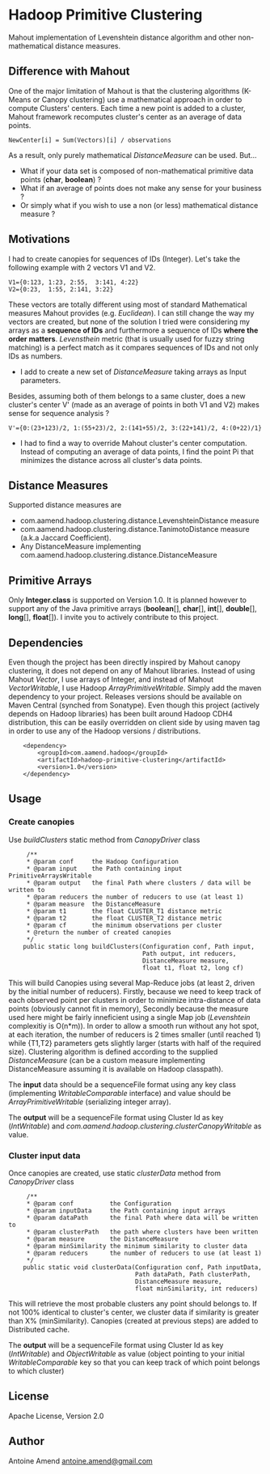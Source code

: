 Hadoop Primitive Clustering
==============

Mahout implementation of Levenshtein distance algorithm and other non-mathematical distance measures.

Difference with Mahout
----

One of the major limitation of Mahout is that the clustering algorithms (K-Means or Canopy clustering) use a mathematical approach in order to compute Clusters' centers. Each time a new point is added to a cluster, Mahout framework recomputes cluster's center as an average of data points.

```
NewCenter[i] = Sum(Vectors)[i] / observations
```

As a result, only purely mathematical *DistanceMeasure* can be used. But...
- What if your data set is composed of non-mathematical primitive data points (**char**, **boolean**) ?
- What if an average of points does not make any sense for your business ? 
- Or simply what if you wish to use a non (or less) mathematical distance measure ? 

Motivations
----

I had to create canopies for sequences of IDs (Integer). Let's take the following example with 2 vectors V1 and V2.

```
V1={0:123, 1:23, 2:55,  3:141, 4:22}
V2={0:23,  1:55, 2:141, 3:22}
```
These vectors are totally different using most of standard Mathematical measures Mahout provides (e.g. *Euclidean*). I can still change the way my vectors are created, but none of the solution I tried were considering my arrays as a **sequence of IDs** and furthermore a sequence of IDs **where the order matters**. *Levensthein* metric (that is usually used for fuzzy string matching) is a perfect match as it compares sequences of IDs and not only IDs as numbers. 

- I add to create a new set of *DistanceMeasure* taking arrays as Input parameters.

Besides, assuming both of them belongs to a same cluster, does a new cluster's center V' (made as an average of points in both V1 and V2) makes sense for sequence analysis ? 
```
V'={0:(23+123)/2, 1:(55+23)/2, 2:(141+55)/2, 3:(22+141)/2, 4:(0+22)/1}
```
- I had to find a way to override Mahout cluster's center computation. Instead of computing an average of data points, I find the point Pi that minimizes the distance across all cluster's data points. 

Distance Measures
----

Supported distance measures are 
- com.aamend.hadoop.clustering.distance.LevenshteinDistance measure
- com.aamend.hadoop.clustering.distance.TanimotoDistance measure (a.k.a Jaccard Coefficient).
- Any DistanceMeasure implementing com.aamend.hadoop.clustering.distance.DistanceMeasure

Primitive Arrays
----

Only **Integer.class** is supported on Version 1.0. It is planned however to support any of the Java primitive arrays (**boolean**[], **char**[], **int**[], **double**[], **long**[], **float**[]). I invite you to actively contribute to this project.


Dependencies
----

Even though the project has been directly inspired by Mahout canopy clustering, it does not depend on any of Mahout libraries. Instead of using Mahout *Vector*, I use arrays of Integer, and instead of Mahout *VectorWritable*, I use Hadoop *ArrayPrimitiveWritable*. Simply add the maven dependency to your project. Releases versions should be available on Maven Central (synched from Sonatype). Even though this project (actively depends on Hadoop libraries) has been built around Hadoop CDH4 distribution, this can be easily overridden on client side by using maven <exclusion> tag in order to use any of the Hadoop versions / distributions.

```
    <dependency>
        <groupId>com.aamend.hadoop</groupId>
        <artifactId>hadoop-primitive-clustering</artifactId>
        <version>1.0</version>
    </dependency>
```


Usage
----

### Create canopies

Use *buildClusters* static method from *CanopyDriver* class

```
     /**
     * @param conf     the Hadoop Configuration
     * @param input    the Path containing input PrimitiveArraysWritable
     * @param output   the final Path where clusters / data will be written to
     * @param reducers the number of reducers to use (at least 1)
     * @param measure  the DistanceMeasure
     * @param t1       the float CLUSTER_T1 distance metric
     * @param t2       the float CLUSTER_T2 distance metric
     * @param cf       the minimum observations per cluster
     * @return the number of created canopies
     */
    public static long buildClusters(Configuration conf, Path input,
                                     Path output, int reducers,
                                     DistanceMeasure measure,
                                     float t1, float t2, long cf)
```

This will build Canopies using several Map-Reduce jobs (at least 2, driven by the initial number of reducers). Firstly, because we need to keep track of each observed point per clusters in order to minimize intra-distance of data points (obviously cannot fit in memory), Secondly because the measure used here might be fairly inneficient using a single Map job (*Levenshtein* complexitiy is O(n\*m)). In order to allow a smooth run without any hot spot, at each iteration, the number of reducers is 2 times smaller (until reached 1) while {T1,T2} parameters gets slightly larger (starts with half of the required size). Clustering algorithm is defined according to the supplied *DistanceMeasure* (can be a custom measure implementing DistanceMeasure assuming it is available on Hadoop classpath). 

The **input** data should be a sequenceFile format using any key class (implementing *WritableComparable* interface) and value should be *ArrayPrimitiveWritable* (serializing integer array). 

The **output** will be a sequenceFile format using Cluster Id as key (*IntWritable*) and *com.aamend.hadoop.clustering.clusterCanopyWritable* as value.

### Cluster input data

Once canopies are created, use static *clusterData* method from *CanopyDriver* class

```
     /**
     * @param conf          the Configuration
     * @param inputData     the Path containing input arrays
     * @param dataPath      the final Path where data will be written to
     * @param clusterPath   the path where clusters have been written
     * @param measure       the DistanceMeasure
     * @param minSimilarity the minimum similarity to cluster data
     * @param reducers      the number of reducers to use (at least 1)
     */
    public static void clusterData(Configuration conf, Path inputData,
                                   Path dataPath, Path clusterPath,
                                   DistanceMeasure measure,
                                   float minSimilarity, int reducers)
```

This will retrieve the most probable clusters any point should belongs to. If not 100% identical to cluster's center, we cluster data if similarity is greater than X% (minSimilarity). Canopies (created at previous steps) are added to Distributed cache. 

The **output** will be a sequenceFile format using Cluster Id as key (*IntWritable*) and *ObjectWritable* as value (object pointing to your initial *WritableComparable* key so that you can keep track of which point belongs to which cluster)

License
----

Apache License, Version 2.0

Author
----

Antoine Amend
<antoine.amend@gmail.com>
